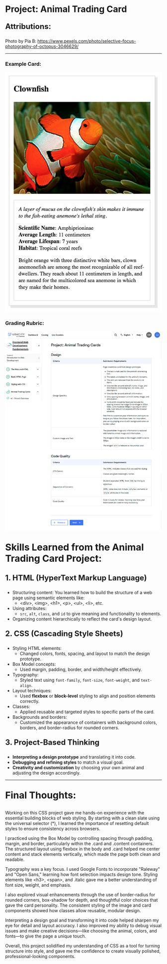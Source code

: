 # Project: Animal Trading Card

### <p style="font-size: 24px"> Attributions:</p>

Photo by Pia B: https://www.pexels.com/photo/selective-focus-photography-of-octopus-3046629/

<hr>

### Example Card:
<img src="./images/design-prototype.png" alt="Animal Card">

### Grading Rubric:
<img src="./images/design-prototype-rubric.png" alt="rubric for animal trading card">

### <p style="font-size: 30px"> Skills Learned from the Animal Trading Card Project:</p>
### <p style="font-size: 24px"> 1. HTML (HyperText Markup Language)</p>
- Structuring content: You learned how to build the structure of a web page using semantic elements like:
    - &lt;div&gt;, &lt;img&gt;, &lt;h1&gt;, &lt;p&gt;, &lt;ul&gt;, &lt;li&gt;, etc.
- Using attributes:
    - <code>src</code>, <code>alt</code>, <code>class</code>, and <code>id</code> to give meaning and functionality to elements.
- Organizing content hierarchically to reflect the card's design layout.

### <p style="font-size: 24px"> 2. CSS (Cascading Style Sheets)</p>
- Styling HTML elements:
    - Changed colors, fonts, spacing, and layout to match the design prototype.
- Box Model concepts:
    - Used margin, padding, border, and width/height effectively.
- Typography:
    - Styled text using <code>font-family</code>, <code>font-size</code>, <code>font-weight</code>, and <code>text-align</code>.
- Layout techniques:
    - Used **flexbox** or **block-level** styling to align and position elements correctly.
- Classes:
    - Applied reusable and targeted styles to specific parts of the card.
- Backgrounds and borders:
    - Customized the appearance of containers with background colors, borders, and border-radius for rounded corners.

### <p style="font-size: 24px"> 3.  Project-Based Thinking</p>
- **Interpreting a design prototype** and translating it into code.
- **Debugging and refining styles** to match a visual goal.
- **Creativity and customization** by choosing your own animal and adjusting the design accordingly.

<hr>

### <p style="font-size: 30px">Final Thoughts:</p>
Working on this CSS project gave me hands-on experience with the essential building blocks of web styling. By starting with a clean slate using the universal selector (*), I learned the importance of resetting default styles to ensure consistency across browsers.

I practiced using the Box Model by controlling spacing through padding, margin, and border, particularly within the .card and .content containers. The structured layout using flexbox in the body and .card helped me center content and stack elements vertically, which made the page both clean and readable.

Typography was a key focus. I used Google Fonts to incorporate "Raleway" and "Open Sans," learning how font selection impacts design tone. Styling elements like &lt;h3&gt;, &lt;span&gt;, and .italic gave me a better understanding of font size, weight, and emphasis.

I also explored visual enhancements through the use of border-radius for rounded corners, box-shadow for depth, and thoughtful color choices that gave the card personality. The consistent styling of the image and card components showed how classes allow reusable, modular design.

Interpreting a design goal and transforming it into code helped sharpen my eye for detail and layout accuracy. I also improved my ability to debug visual issues and make creative decisions—like choosing the animal, colors, and fonts—to give the page a unique touch.

Overall, this project solidified my understanding of CSS as a tool for turning structure into style, and gave me the confidence to create visually polished, professional-looking components.

